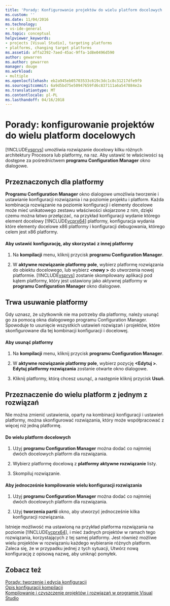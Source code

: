 ```yaml
---
title: 'Porady: Konfigurowanie projektów do wielu platform docelowych | Dokumentacja firmy Microsoft'
ms.custom: ''
ms.date: 11/04/2016
ms.technology:
- vs-ide-general
ms.topic: conceptual
helpviewer_keywords:
- projects [Visual Studio], targeting platforms
- platforms, changing target platforms
ms.assetid: affa2392-7aed-45ac-9ffa-1d8e0496d590
author: gewarren
ms.author: gewarren
manager: douge
ms.workload:
- multiple
ms.openlocfilehash: eb2a945eb05703533c619c3dc1c8c31217dfe9f9
ms.sourcegitcommit: 6a9d5bd75e50947659fd6c837111a6a547884e2a
ms.translationtype: MT
ms.contentlocale: pl-PL
ms.lasthandoff: 04/16/2018
---
```

# <a name="how-to-configure-projects-to-target-multiple-platforms"></a>Porady: konfigurowanie projektów do wielu platform docelowych
[!INCLUDE[vsprvs](../code-quality/includes/vsprvs_md.md)] umożliwia rozwiązanie docelowy kilku różnych architektury Procesora lub platformy, na raz. Aby ustawić te właściwości są dostępne za pośrednictwem **programu Configuration Manager** okno dialogowe.  
  
## <a name="targeting-a-platform"></a>Przeznaczonych dla platformy  
 **Programu Configuration Manager** okno dialogowe umożliwia tworzenie i ustawianie konfiguracji rozwiązania i na poziomie projektu i platform. Każda kombinacja rozwiązanie na poziomie konfiguracji i elementy docelowe może mieć unikatowego zestawu właściwości skojarzone z nim, dzięki czemu można łatwo przełączać, na przykład konfiguracji wydanie którego element docelowy [!INCLUDE[vcprx64](../extensibility/internals/includes/vcprx64_md.md)] platformy, konfiguracja wydania które elementy docelowe x86 platformy i konfiguracji debugowania, którego celem jest x86 platformy.  
  
#### <a name="to-set-your-configuration-to-target-a-different-platform"></a>Aby ustawić konfigurację, aby skorzystać z innej platformy  
  
1.  Na **kompilacji** menu, kliknij przycisk **programu Configuration Manager**.  
  
2.  W **aktywne rozwiązanie platformy pole**, wybierz platformę rozwiązania do obiektu docelowego, lub wybierz  **\<nowy >** do utworzenia nowej platformie. [!INCLUDE[vsprvs](../code-quality/includes/vsprvs_md.md)] zostanie skompilowany aplikacji pod kątem platformy, który jest ustawiony jako aktywnej platformy w **programu Configuration Manager** okno dialogowe.  
  
## <a name="removing-a-platform"></a>Trwa usuwanie platformy  
 Gdy uznasz, że użytkownik nie ma potrzeby dla platformy, należy usunąć go za pomocą okna dialogowego programu Configuration Manager. Spowoduje to usunięcie wszystkich ustawień rozwiązań i projektów, które skonfigurowane dla tej kombinacji konfiguracji i docelowej.  
  
#### <a name="to-remove-a-platform"></a>Aby usunąć platformy  
  
1.  Na **kompilacji** menu, kliknij przycisk **programu Configuration Manager**.  
  
2.  W **aktywne rozwiązanie platformy pole**, wybierz pozycję  **\<Edytuj >**. **Edytuj platformy rozwiązania** zostanie otwarte okno dialogowe.  
  
3.  Kliknij platformy, którą chcesz usunąć, a następnie kliknij przycisk **Usuń**.  
  
## <a name="targeting-multiple-platforms-with-one-solution"></a>Przeznaczenie do wielu platform z jednym z rozwiązań  
 Nie można zmienić ustawienia, oparty na kombinacji konfiguracji i ustawień platformy, można skonfigurować rozwiązania, który może współpracować z więcej niż jedną platformę.  
  
#### <a name="to-target-multiple-platforms"></a>Do wielu platform docelowych  
  
1.  Użyj **programu Configuration Manager** można dodać co najmniej dwóch docelowych platform dla rozwiązania.  
  
2.  Wybierz platformę docelową z **platformy aktywne rozwiązanie** listy.  
  
3.  Skompiluj rozwiązanie.  
  
#### <a name="to-build-multiple-solution-configurations-at-once"></a>Aby jednocześnie kompilowanie wielu konfiguracji rozwiązania  
  
1.  Użyj **programu Configuration Manager** można dodać co najmniej dwóch docelowych platform dla rozwiązania.  
  
2.  Użyj **tworzenia partii** okno, aby utworzyć jednocześnie kilka konfiguracji rozwiązania.  
  
 Istnieje możliwość ma ustawioną na przykład platforma rozwiązania na poziomie [!INCLUDE[vcprx64](../extensibility/internals/includes/vcprx64_md.md)], i mieć żadnych projektów w ramach tego rozwiązania, korzystających z tej samej platformy. Jest również możliwe wielu projektów w rozwiązaniu każdego wybieranie różnych platform. Zaleca się, że w przypadku jednej z tych sytuacji, Utwórz nową konfigurację z opisową nazwę, aby uniknąć pomyłek.  
  
## <a name="see-also"></a>Zobacz też  
 [Porady: tworzenie i edycja konfiguracji](../ide/how-to-create-and-edit-configurations.md)   
 [Opis konfiguracji kompilacji](../ide/understanding-build-configurations.md)   
 [Kompilowanie i czyszczenie projektów i rozwiązań w programie Visual Studio](../ide/building-and-cleaning-projects-and-solutions-in-visual-studio.md)